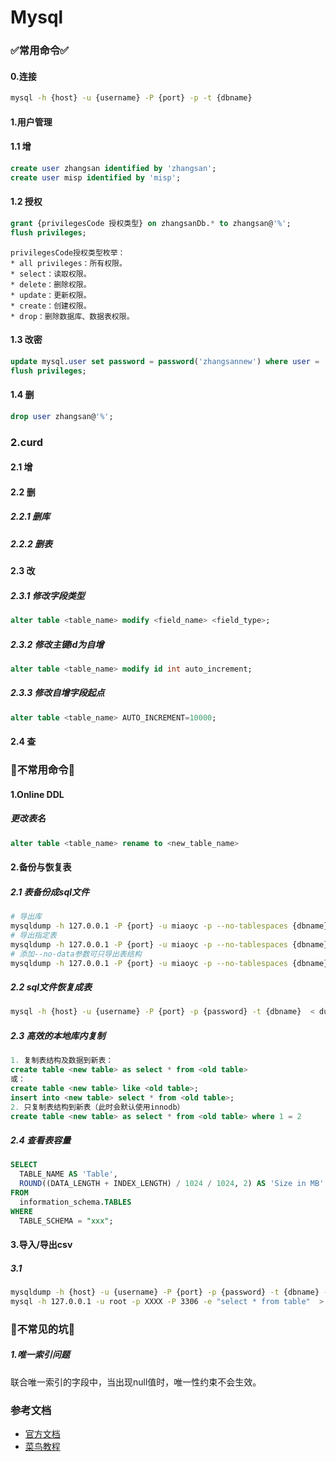 # Mysql
### ✅常用命令✅
#### 0.连接
```bash
mysql -h {host} -u {username} -P {port} -p -t {dbname}
```
#### 1.用户管理
#### 1.1 增
```sql
create user zhangsan identified by 'zhangsan';
create user misp identified by 'misp';
```
#### 1.2 授权
```sql
grant {privilegesCode 授权类型} on zhangsanDb.* to zhangsan@'%';
flush privileges;
```
```
privilegesCode授权类型枚举：
* all privileges：所有权限。
* select：读取权限。
* delete：删除权限。
* update：更新权限。
* create：创建权限。
* drop：删除数据库、数据表权限。
```
#### 1.3 改密
```sql
update mysql.user set password = password('zhangsannew') where user = 'zhangsan' and host = '%'; 
flush privileges;
```
#### 1.4 删
```sql
drop user zhangsan@'%';
```

### 2.curd
#### 2.1 增
#### 2.2 删
##### 2.2.1 删库
##### 2.2.2 删表

#### 2.3 改
##### 2.3.1 修改字段类型
```sql
alter table <table_name> modify <field_name> <field_type>;
```

##### 2.3.2 修改主键id为自增
```sql
alter table <table_name> modify id int auto_increment;
```

##### 2.3.3 修改自增字段起点
```sql
alter table <table_name> AUTO_INCREMENT=10000;
```
#### 2.4 查


### 🔶不常用命令🔶
#### 1.Online DDL
##### 更改表名
```sql
alter table <table_name> rename to <new_table_name>
```

#### 2.备份与恢复表
##### 2.1 表备份成sql文件
```bash
# 导出库
mysqldump -h 127.0.0.1 -P {port} -u miaoyc -p --no-tablespaces {dbname} > tmp.sql
# 导出指定表
mysqldump -h 127.0.0.1 -P {port} -u miaoyc -p --no-tablespaces {dbname} {tbname} > tmp.sql
# 添加--no-data参数可只导出表结构
mysqldump -h 127.0.0.1 -P {port} -u miaoyc -p --no-tablespaces {dbname} {tbname} --no-data > tmp.sql
```
##### 2.2 sql文件恢复成表
```bash
mysql -h {host} -u {username} -P {port} -p {password} -t {dbname}  < dump.sql
```
##### 2.3 高效的本地库内复制
```sql
1. 复制表结构及数据到新表：
create table <new table> as select * from <old table>
或：
create table <new table> like <old table>;
insert into <new table> select * from <old table>;
2. 只复制表结构到新表（此时会默认使用innodb）
create table <new table> as select * from <old table> where 1 = 2 
```

##### 2.4 查看表容量
```sql
SELECT 
  TABLE_NAME AS 'Table',
  ROUND((DATA_LENGTH + INDEX_LENGTH) / 1024 / 1024, 2) AS 'Size in MB'
FROM 
  information_schema.TABLES 
WHERE 
  TABLE_SCHEMA = "xxx";
```

#### 3.导入/导出csv
##### 3.1
```bash
mysqldump -h {host} -u {username} -P {port} -p {password} -t {dbname} --tables {tb1} {tb2} ... -T {$filepath}  mydb customers  --fields-terminated-by=',' --fields-enclosed-by='\"'
mysql -h 127.0.0.1 -u root -p XXXX -P 3306 -e "select * from table"  > /tmp/test/txt
```

### 🔶不常见的坑🔶
##### 1.唯一索引问题
联合唯一索引的字段中，当出现null值时，唯一性约束不会生效。


### 参考文档
* [官方文档](https://mongoing.com/docs/index.html)
* [菜鸟教程](https://www.runoob.com/mongodb/mongodb-tutorial.html)


